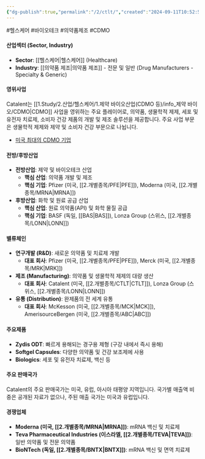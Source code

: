 ```yaml
---
{"dg-publish":true,"permalink":"/2/ctlt/","created":"2024-09-11T10:52:50.610+09:00","updated":"2025-06-03T20:05:58.543+09:00"}
---
```


#헬스케어 #바이오테크 #의약품제조 #CDMO

#### 산업섹터 (Sector, Industry)

- **Sector**: [[헬스케어\|헬스케어]] (Healthcare)
- **Industry**: [[의약품 제조\|의약품 제조]] - 전문 및 일반 (Drug Manufacturers - Specialty & Generic)

#### 영위사업

Catalent는 [[1.Study/2.산업/헬스케어/1.제약 바이오산업(CDMO 등)/info_제약 바이오/CDMO\|CDMO]] 사업을 영위하는 주요 플레이어로, 의약품, 생물학적 제제, 세포 및 유전자 치료제, 소비자 건강 제품의 개발 및 제조 솔루션을 제공합니다. 주요 사업 부문은 생물학적 제제와 제약 및 소비자  건강 부문으로 나뉩니다.

- [미국 최대의 CDMO 기업](8.28_바이오시밀러와%20cdmo.pdf#page=32&selection=22,0,28,2&color=yellow)

#### 전방/후방산업

- **전방산업**: 제약 및 바이오테크 산업
    - **핵심 산업**: 의약품 개발 및 제조
    - **핵심 기업**: Pfizer (미국, [[2.개별종목/PFE\|PFE]]), Moderna (미국, [[2.개별종목/MRNA\|MRNA]])
- **후방산업**: 화학 및 원료 공급 산업
    - **핵심 산업**: 원료 의약품(API) 및 화학 물질 공급
    - **핵심 기업**: BASF (독일, [[BAS\|BAS]]), Lonza Group (스위스, [[2.개별종목/LONN\|LONN]])

#### 밸류체인

- **연구개발 (R&D)**: 새로운 의약품 및 치료제 개발
    - **대표 회사**: Pfizer (미국, [[2.개별종목/PFE\|PFE]]), Merck (미국, [[2.개별종목/MRK\|MRK]])
- **제조 (Manufacturing)**: 의약품 및 생물학적 제제의 대량 생산
    - **대표 회사**: Catalent (미국, [[2.개별종목/CTLT\|CTLT]]), Lonza Group (스위스, [[2.개별종목/LONN\|LONN]])
- **유통 (Distribution)**: 완제품의 전 세계 유통
    - **대표 회사**: McKesson (미국, [[2.개별종목/MCK\|MCK]]), AmerisourceBergen (미국, [[2.개별종목/ABC\|ABC]])

#### 주요제품

- **Zydis ODT**: 빠르게 용해되는 경구용 제형 (구강 내에서 즉시 용해)
- **Softgel Capsules**: 다양한 의약품 및 건강 보조제에 사용
- **Biologics**: 세포 및 유전자 치료제, 백신 등

#### 주요 판매국가

Catalent의 주요 판매국가는 미국, 유럽, 아시아 태평양 지역입니다. 국가별 매출액 비중은 공개된 자료가 없으나, 주된 매출 국가는 미국과 유럽입니다.

#### 경쟁업체

- **Moderna (미국, [[2.개별종목/MRNA\|MRNA]])**: mRNA 백신 및 치료제
- **Teva Pharmaceutical Industries (이스라엘, [[2.개별종목/TEVA\|TEVA]])**: 일반 의약품 및 전문 의약품
- **BioNTech (독일, [[2.개별종목/BNTX\|BNTX]])**: mRNA 백신 및 면역 치료제